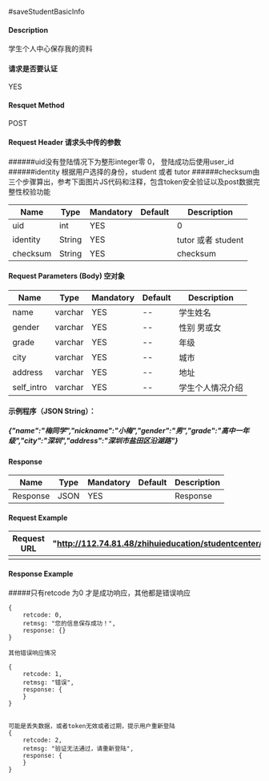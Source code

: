 #saveStudentBasicInfo
#### Description
学生个人中心保存我的资料

#### 请求是否要认证
YES

#### Resquet Method
POST


#### Request Header 请求头中传的参数
######uid没有登陆情况下为整形integer零 0， 登陆成功后使用user_id
######identity 根据用户选择的身份，student 或者 tutor
######checksum由三个步骤算出，参考下面图片JS代码和注释，包含token安全验证以及post数据完整性校验功能

| Name | Type | Mandatory | Default | Description |
| -- | -- | -- | -- | -- |
| uid | int | YES |  | 0 |
| identity    | String | YES |  | tutor 或者 student|
| checksum    | String | YES |  | checksum|


#### Request Parameters (Body) 空对象

| Name | Type | Mandatory | Default | Description |
| -- | -- | -- | -- | -- |
| name | varchar | YES | -- | 学生姓名 |
| gender | varchar | YES | -- | 性别 男或女 |
| grade | varchar | YES | -- | 年级 |
| city | varchar | YES | -- | 城市 |
| address | varchar | YES | -- | 地址 |
| self_intro | varchar | YES | -- | 学生个人情况介绍 |
####  示例程序（JSON String）：
#####   {"name":"梅同学","nickname":"小梅","gender":"男","grade":"高中一年级","city":"深圳","address":"深圳市盐田区沿湖路"}



#### Response
| Name | Type | Mandatory | Default | Description |
| -- | -- | -- | -- | -- |
| Response | JSON | YES| |  Response |


#### Request Example

|Request URL | "http://112.74.81.48/zhihuieducation/studentcenter/saveStudentBasicInfo" |
| --| -- |
| | |

#### Response Example

#####只有retcode 为0 才是成功响应，其他都是错误响应
```
{
    retcode: 0, 
    retmsg: "您的信息保存成功！",
    response: {}
}

其他错误响应情况

{
    retcode: 1, 
    retmsg: "错误",
    response: {
    }
}


可能是丢失数据，或者token无效或者过期，提示用户重新登陆
{
    retcode: 2, 
    retmsg: "验证无法通过，请重新登陆",
    response: {
    }
}
```



